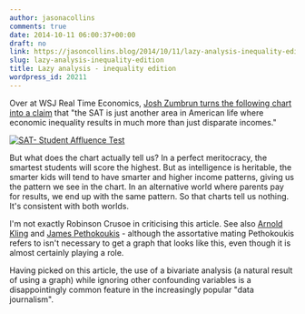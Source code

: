 ```yaml
---
author: jasonacollins
comments: true
date: 2014-10-11 06:00:37+00:00
draft: no
link: https://jasoncollins.blog/2014/10/11/lazy-analysis-inequality-edition/
slug: lazy-analysis-inequality-edition
title: Lazy analysis - inequality edition
wordpress_id: 20211
---
```


Over at WSJ Real Time Economics, [Josh Zumbrun turns the following chart into a claim](http://blogs.wsj.com/economics/2014/10/07/sat-scores-and-income-inequality-how-wealthier-kids-rank-higher/?mod=WSJBlog) that "the SAT is just another area in American life where economic inequality results in much more than just disparate incomes."

[![SAT- Student Affluence Test](https://jasonallancollins.files.wordpress.com/2014/10/sat-student-affluence-test.jpg)](https://jasonallancollins.files.wordpress.com/2014/10/sat-student-affluence-test.jpg)

But what does the chart actually tell us? In a perfect meritocracy, the smartest students will score the highest. But as intelligence is heritable, the smarter kids will tend to have smarter and higher income patterns, giving us the pattern we see in the chart. In an alternative world where parents pay for results, we end up with the same pattern. So that charts tell us nothing. It's consistent with both worlds.

I'm not exactly Robinson Crusoe in criticising this article. See also [Arnold Kling](http://www.arnoldkling.com/blog/genes-and-academic-performance/) and [James Pethokoukis](http://www.aei-ideas.org/2014/10/something-is-missing-from-the-wall-street-journals-story-on-sat-scores-affluence-and-inequality/) - although the assortative mating Pethokoukis refers to isn't necessary to get a graph that looks like this, even though it is almost certainly playing a role.

Having picked on this article, the use of a bivariate analysis (a natural result of using a graph) while ignoring other confounding variables is a disappointingly common feature in the increasingly popular "data journalism".
